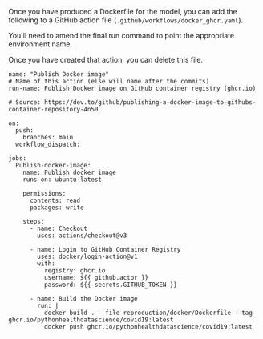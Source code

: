 Once you have produced a Dockerfile for the model, you can add the following to a GitHub action file (`.github/workflows/docker_ghcr.yaml`).

You'll need to amend the final run command to point the appropriate environment name.

Once you have created that action, you can delete this file.

```
name: "Publish Docker image"
# Name of this action (else will name after the commits)
run-name: Publish Docker image on GitHub container registry (ghcr.io)

# Source: https://dev.to/github/publishing-a-docker-image-to-githubs-container-repository-4n50

on:
  push:
    branches: main
  workflow_dispatch:

jobs:
  Publish-docker-image:
    name: Publish docker image
    runs-on: ubuntu-latest

    permissions:
      contents: read
      packages: write

    steps:
      - name: Checkout
        uses: actions/checkout@v3

      - name: Login to GitHub Container Registry
        uses: docker/login-action@v1
        with:
          registry: ghcr.io
          username: ${{ github.actor }}
          password: ${{ secrets.GITHUB_TOKEN }}

      - name: Build the Docker image
        run: |
          docker build . --file reproduction/docker/Dockerfile --tag ghcr.io/pythonhealthdatascience/covid19:latest
          docker push ghcr.io/pythonhealthdatascience/covid19:latest
```